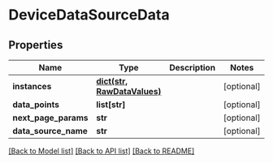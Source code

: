 # DeviceDataSourceData

## Properties
Name | Type | Description | Notes
------------ | ------------- | ------------- | -------------
**instances** | [**dict(str, RawDataValues)**](RawDataValues.md) |  | [optional] 
**data_points** | **list[str]** |  | [optional] 
**next_page_params** | **str** |  | [optional] 
**data_source_name** | **str** |  | [optional] 

[[Back to Model list]](../README.md#documentation-for-models) [[Back to API list]](../README.md#documentation-for-api-endpoints) [[Back to README]](../README.md)



